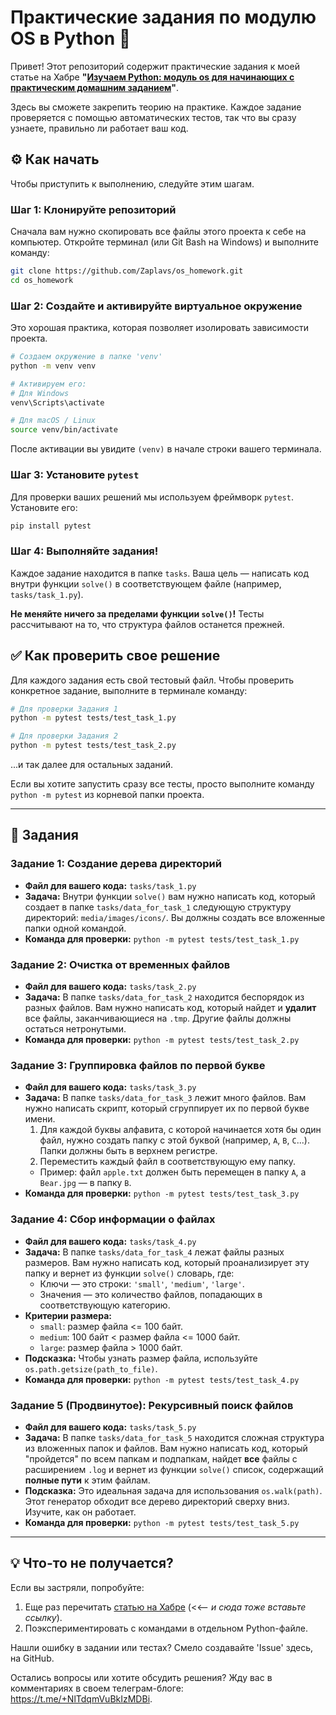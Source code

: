 # Практические задания по модулю OS в Python 🚀

Привет! Этот репозиторий содержит практические задания к моей статье на Хабре **"[Изучаем Python: модуль os для начинающих с практическим домашним заданием](https://habr.com/ru/articles/your-article-id/)"**.

Здесь вы сможете закрепить теорию на практике. Каждое задание проверяется с помощью автоматических тестов, так что вы сразу узнаете, правильно ли работает ваш код.

## ⚙️ Как начать

Чтобы приступить к выполнению, следуйте этим шагам.

### Шаг 1: Клонируйте репозиторий

Сначала вам нужно скопировать все файлы этого проекта к себе на компьютер. Откройте терминал (или Git Bash на Windows) и выполните команду:

```bash
git clone https://github.com/Zaplavs/os_homework.git
cd os_homework
```

### Шаг 2: Создайте и активируйте виртуальное окружение

Это хорошая практика, которая позволяет изолировать зависимости проекта.

```bash
# Создаем окружение в папке 'venv'
python -m venv venv

# Активируем его:
# Для Windows
venv\Scripts\activate

# Для macOS / Linux
source venv/bin/activate
```
После активации вы увидите `(venv)` в начале строки вашего терминала.

### Шаг 3: Установите `pytest`

Для проверки ваших решений мы используем фреймворк `pytest`. Установите его:

```bash
pip install pytest
```

### Шаг 4: Выполняйте задания!

Каждое задание находится в папке `tasks`. Ваша цель — написать код внутри функции `solve()` в соответствующем файле (например, `tasks/task_1.py`).

**Не меняйте ничего за пределами функции `solve()`!** Тесты рассчитывают на то, что структура файлов останется прежней.

## ✅ Как проверить свое решение

Для каждого задания есть свой тестовый файл. Чтобы проверить конкретное задание, выполните в терминале команду:

```bash
# Для проверки Задания 1
python -m pytest tests/test_task_1.py

# Для проверки Задания 2
python -m pytest tests/test_task_2.py
```
...и так далее для остальных заданий.

Если вы хотите запустить сразу все тесты, просто выполните команду `python -m pytest` из корневой папки проекта.

---

## 📝 Задания

### Задание 1: Создание дерева директорий

*   **Файл для вашего кода:** `tasks/task_1.py`
*   **Задача:** Внутри функции `solve()` вам нужно написать код, который создает в папке `tasks/data_for_task_1` следующую структуру директорий: `media/images/icons/`. Вы должны создать все вложенные папки одной командой.
*   **Команда для проверки:** `python -m pytest tests/test_task_1.py`

### Задание 2: Очистка от временных файлов

*   **Файл для вашего кода:** `tasks/task_2.py`
*   **Задача:** В папке `tasks/data_for_task_2` находится беспорядок из разных файлов. Вам нужно написать код, который найдет и **удалит** все файлы, заканчивающиеся на `.tmp`. Другие файлы должны остаться нетронутыми.
*   **Команда для проверки:** `python -m pytest tests/test_task_2.py`

### Задание 3: Группировка файлов по первой букве

*   **Файл для вашего кода:** `tasks/task_3.py`
*   **Задача:** В папке `tasks/data_for_task_3` лежит много файлов. Вам нужно написать скрипт, который сгруппирует их по первой букве имени.
    1.  Для каждой буквы алфавита, с которой начинается хотя бы один файл, нужно создать папку с этой буквой (например, `A`, `B`, `C`...). Папки должны быть в верхнем регистре.
    2.  Переместить каждый файл в соответствующую ему папку.
    *   Пример: файл `apple.txt` должен быть перемещен в папку `A`, а `Bear.jpg` — в папку `B`.
*   **Команда для проверки:** `python -m pytest tests/test_task_3.py`

### Задание 4: Сбор информации о файлах

*   **Файл для вашего кода:** `tasks/task_4.py`
*   **Задача:** В папке `tasks/data_for_task_4` лежат файлы разных размеров. Вам нужно написать код, который проанализирует эту папку и вернет из функции `solve()` словарь, где:
    *   Ключи — это строки: `'small'`, `'medium'`, `'large'`.
    *   Значения — это количество файлов, попадающих в соответствующую категорию.
*   **Критерии размера:**
    *   `small`: размер файла <= 100 байт.
    *   `medium`: 100 байт < размер файла <= 1000 байт.
    *   `large`: размер файла > 1000 байт.
*   **Подсказка:** Чтобы узнать размер файла, используйте `os.path.getsize(path_to_file)`.
*   **Команда для проверки:** `python -m pytest tests/test_task_4.py`

### Задание 5 (Продвинутое): Рекурсивный поиск файлов

*   **Файл для вашего кода:** `tasks/task_5.py`
*   **Задача:** В папке `tasks/data_for_task_5` находится сложная структура из вложенных папок и файлов. Вам нужно написать код, который "пройдется" по всем папкам и подпапкам, найдет **все** файлы с расширением `.log` и вернет из функции `solve()` список, содержащий **полные пути** к этим файлам.
*   **Подсказка:** Это идеальная задача для использования `os.walk(path)`. Этот генератор обходит все дерево директорий сверху вниз. Изучите, как он работает.
*   **Команда для проверки:** `python -m pytest tests/test_task_5.py`

---

## 💡 Что-то не получается?

Если вы застряли, попробуйте:
1.  Еще раз перечитать [статью на Хабре](https://habr.com/ru/articles/your-article-id/) (<<-- *и сюда тоже вставьте ссылку*).
2.  Поэкспериментировать с командами в отдельном Python-файле.

Нашли ошибку в задании или тестах? Смело создавайте 'Issue' здесь, на GitHub.

Остались вопросы или хотите обсудить решения? Жду вас в комментариях в своем телеграм-блоге: https://t.me/+NlTdqmVuBkIzMDBi.